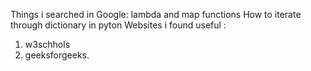 Things i searched in Google:
lambda and map functions
How to iterate through dictionary in pyton
Websites i found useful :
1. w3schhols
2. geeksforgeeks.
